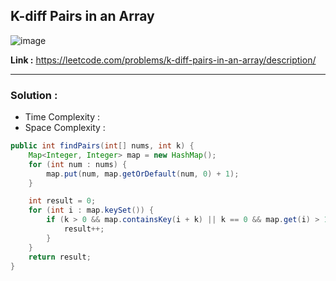 ## K-diff Pairs in an Array

![image](https://github.com/alkabharti/Arrays/assets/23376002/6256ae5f-730b-4e32-972c-87c43d589f63)

**Link :** https://leetcode.com/problems/k-diff-pairs-in-an-array/description/

-----------------------------------------------------------------------------------------------------------------------------------------------------------------------------------------

### Solution : 

- Time Complexity :
- Space Complexity :


```java
public int findPairs(int[] nums, int k) {
    Map<Integer, Integer> map = new HashMap();
    for (int num : nums) {
        map.put(num, map.getOrDefault(num, 0) + 1);
    }

    int result = 0;
    for (int i : map.keySet()) {
        if (k > 0 && map.containsKey(i + k) || k == 0 && map.get(i) > 1) {
            result++;
        }
    }
    return result;
}

```




